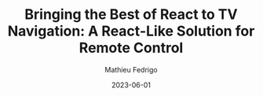---
slug: "/talks/react-native-connection/june-2023/mathieu-fedrigo-bringing-the-best-of-react-to-tv-navigation-a-react-like-solution-for-remote-control"
date: 2023-06-01
title: "Bringing the Best of React to TV Navigation: A React-Like Solution for Remote Control"
author: "Mathieu Fedrigo"
video: Asn1TmCH2b0
thumbnail: thumbnails/Asn1TmCH2b0.jpg
slides: 
tags: []
year: 2023
conference: react-native-connection
edition: june-2023
allow_ads: false
---